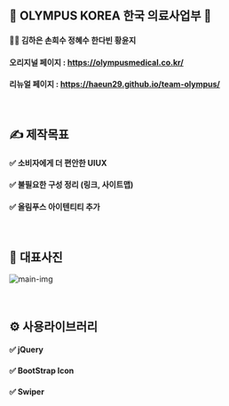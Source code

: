 ## 🏣 OLYMPUS KOREA 한국 의료사업부 🏣

#### 💁‍♀️ 김하은 손희수 정혜수 한다빈 황윤지

#### 오리지널 페이지 : https://olympusmedical.co.kr/
#### 리뉴얼 페이지 : https://haeun29.github.io/team-olympus/


<br>

##  ✍ **제작목표**


#### ✅  소비자에게 더 편안한 UIUX
#### ✅  불필요한 구성 정리 (링크, 사이트맵)
#### ✅  올림푸스 아이텐티티 추가


<br>

##  📸 **대표사진**

![main-img](https://user-images.githubusercontent.com/105402303/184291714-e45bb97f-3744-439d-8140-b1f8f05073a8.jpg)


<br>

## ⚙ **사용라이브러리**

#### ✅  jQuery
#### ✅  BootStrap Icon
#### ✅  Swiper


